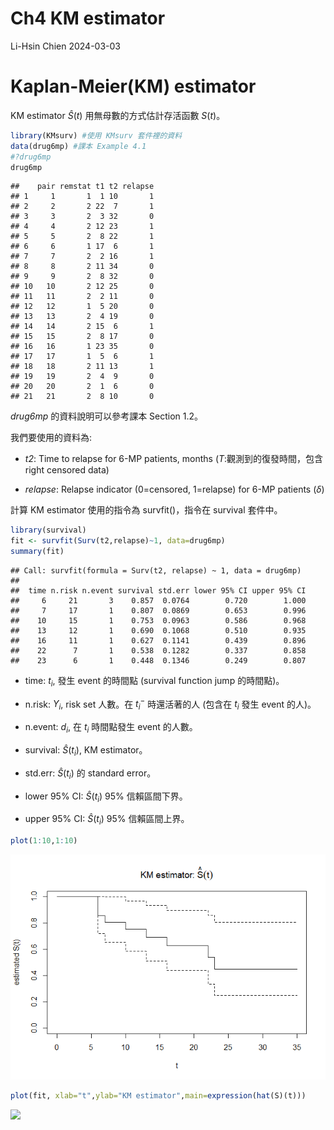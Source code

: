 Ch4 KM estimator
================
Li-Hsin Chien
2024-03-03

# Kaplan-Meier(KM) estimator

KM estimator $\hat{S}(t)$ 用無母數的方式估計存活函數 $S(t)$。

``` r
library(KMsurv) #使用 KMsurv 套件裡的資料
data(drug6mp) #課本 Example 4.1
#?drug6mp
drug6mp
```

    ##    pair remstat t1 t2 relapse
    ## 1     1       1  1 10       1
    ## 2     2       2 22  7       1
    ## 3     3       2  3 32       0
    ## 4     4       2 12 23       1
    ## 5     5       2  8 22       1
    ## 6     6       1 17  6       1
    ## 7     7       2  2 16       1
    ## 8     8       2 11 34       0
    ## 9     9       2  8 32       0
    ## 10   10       2 12 25       0
    ## 11   11       2  2 11       0
    ## 12   12       1  5 20       0
    ## 13   13       2  4 19       0
    ## 14   14       2 15  6       1
    ## 15   15       2  8 17       0
    ## 16   16       1 23 35       0
    ## 17   17       1  5  6       1
    ## 18   18       2 11 13       1
    ## 19   19       2  4  9       0
    ## 20   20       2  1  6       0
    ## 21   21       2  8 10       0

*drug6mp* 的資料說明可以參考課本 Section 1.2。

我們要使用的資料為:

- *t2*: Time to relapse for 6-MP patients, months
  ($T$:觀測到的復發時間，包含 right censored data)

- *relapse*: Relapse indicator (0=censored, 1=relapse) for 6-MP patients
  ($\delta$)

計算 KM estimator 使用的指令為 survfit()，指令在 survival 套件中。

``` r
library(survival)
fit <- survfit(Surv(t2,relapse)~1, data=drug6mp)
summary(fit)
```

    ## Call: survfit(formula = Surv(t2, relapse) ~ 1, data = drug6mp)
    ## 
    ##  time n.risk n.event survival std.err lower 95% CI upper 95% CI
    ##     6     21       3    0.857  0.0764        0.720        1.000
    ##     7     17       1    0.807  0.0869        0.653        0.996
    ##    10     15       1    0.753  0.0963        0.586        0.968
    ##    13     12       1    0.690  0.1068        0.510        0.935
    ##    16     11       1    0.627  0.1141        0.439        0.896
    ##    22      7       1    0.538  0.1282        0.337        0.858
    ##    23      6       1    0.448  0.1346        0.249        0.807

- time: $t_i$, 發生 event 的時間點 (survival function jump 的時間點)。

- n.risk: $Y_i$, risk set 人數。在 $t_i^-$ 時還活著的人 (包含在 $t_i$
  發生 event 的人)。

- n.event: $d_i$, 在 $t_i$ 時間點發生 event 的人數。

- survival: $\hat{S}(t_i)$, KM estimator。

- std.err: $\hat{S}(t_i)$ 的 standard error。

- lower 95% CI: $\hat{S}(t_i)$ 95% 信賴區間下界。

- upper 95% CI: $\hat{S}(t_i)$ 95% 信賴區間上界。

``` r
plot(1:10,1:10)
```

![](ch4-2_KM_files/figure-gfm/unnamed-chunk-3-1.png)<!-- -->

``` r
plot(fit, xlab="t",ylab="KM estimator",main=expression(hat(S)(t)))
```

![](ch4-2_KM_files/figure-gfm/unnamed-chunk-3-2.png)<!-- -->
